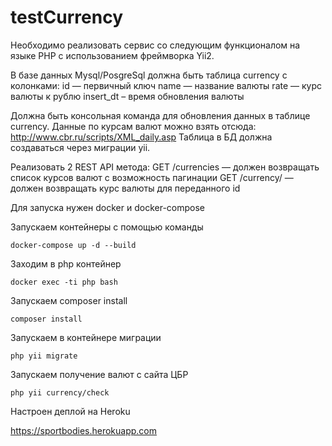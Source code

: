 # testCurrency

Необходимо реализовать сервис со следующим функционалом на языке PHP с использованием фреймворка Yii2.

В базе данных Mysql/PosgreSql должна быть таблица currency c колонками:
id — первичный ключ
name — название валюты
rate — курс валюты к рублю
insert_dt – время обновления валюты

Должна быть консольная команда для обновления данных в таблице currency.
Данные по курсам валют можно взять отсюда: http://www.cbr.ru/scripts/XML_daily.asp
Таблица в БД должна создаваться через миграции yii.

Реализовать 2 REST API метода:
GET /currencies — должен возвращать список курсов валют с возможность пагинации
GET /currency/ — должен возвращать курс валюты для переданного id

Для запуска нужен docker и docker-compose

Запускаем контейнеры с помощью команды

    docker-compose up -d --build

Заходим в php контейнер

    docker exec -ti php bash

Запускаем composer install

    composer install

Запускаем в контейнере миграции

    php yii migrate

Запускаем получение валют с сайта ЦБР

    php yii currency/check



Настроен деплой на Heroku

https://sportbodies.herokuapp.com


